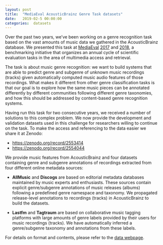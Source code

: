 ```yaml
---
layout: post
title:  "MediaEval AcousticBrainz Genre Task datasets"
date:   2019-02-5 00:00:00
categories:  datasets
---
```


Over the past two years, we’ve been working on a genre recognition task based on the vast amounts of music data we gathered in the AcousticBrainz database. We presented this task at [MediaEval](http://www.multimediaeval.org/) [2017](https://multimediaeval.github.io/2017-AcousticBrainz-Genre-Task/) and [2018](https://multimediaeval.github.io/2018-AcousticBrainz-Genre-Task/), a benchmarking initiative that organizes an annual cycle of scientific evaluation tasks in the area of multimedia access and retrieval.

The task is about music genre recognition: we want to build systems that are able to predict genre and subgenre of unknown music recordings (tracks) given automatically computed music audio features of those recordings. What makes it different from other genre classification tasks is that our goal is to explore how the same music pieces can be annotated differently by different communities following different genre taxonomies, and how this should be addressed by content-based genre recognition systems.

Having run this task for two consecutive years, we received a number of solutions to this complex problem. We now provide the development and validation datasets used in this challenge for researchers willing to continue on the task. To make the access and referencing to the data easier we share it at Zenodo:
- https://zenodo.org/record/2553414
- https://zenodo.org/record/2554044

We provide music features from AcousticBrainz and four datasets containing genre and subgenre annotations of recordings extracted from four different online metadata sources:

- **AllMusic** and **Discogs** are based on editorial metadata databases maintained by music experts and enthusiasts. These sources contain explicit genre/subgenre annotations of music releases (albums) following a predefined genre namespace and taxonomy. We propagated release-level annotations to recordings (tracks) in AcousticBrainz to build the datasets.

- **Lastfm** and **Tagtraum** are based on collaborative music tagging platforms with large amounts of genre labels provided by their users for music recordings (tracks). We have automatically inferred a genre/subgenre taxonomy and annotations from these labels.

For details on format and contents, please refer to the [data webpage](https://multimediaeval.github.io/2018-AcousticBrainz-Genre-Task/data/).
